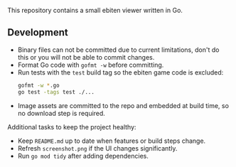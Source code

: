 This repository contains a small ebiten viewer written in Go.

## Development
- Binary files can not be committed due to current limitations, don't do this or you will not be able to commit changes.
- Format Go code with `gofmt -w` before committing.
- Run tests with the `test` build tag so the ebiten game code is excluded:
  ```bash
  gofmt -w *.go
  go test -tags test ./...
  ```
- Image assets are committed to the repo and embedded at build time, so no
  download step is required.

Additional tasks to keep the project healthy:
 - Keep `README.md` up to date when features or build steps change.
 - Refresh `screenshot.png` if the UI changes significantly.
 - Run `go mod tidy` after adding dependencies.
